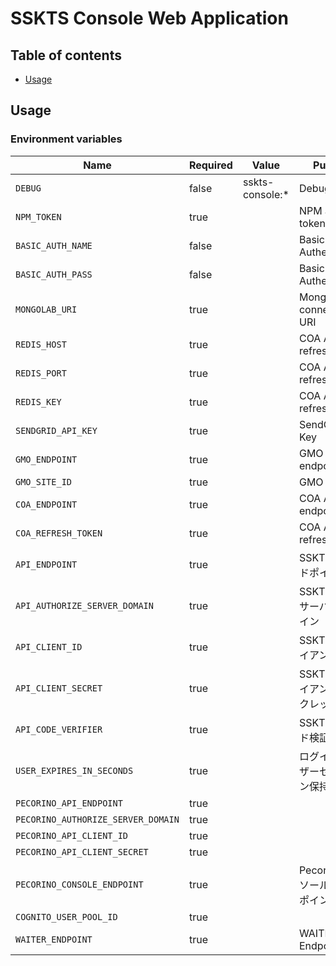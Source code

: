 # SSKTS Console Web Application

## Table of contents

* [Usage](#usage)

## Usage

### Environment variables

| Name                               | Required | Value           | Purpose                |
|------------------------------------|----------|-----------------|------------------------|
| `DEBUG`                            | false    | sskts-console:* | Debug                  |
| `NPM_TOKEN`                        | true     |                 | NPM auth token         |
| `BASIC_AUTH_NAME`                  | false    |                 | Basic Authentication   |
| `BASIC_AUTH_PASS`                  | false    |                 | Basic Authentication   |
| `MONGOLAB_URI`                     | true     |                 | MongoDB connection URI |
| `REDIS_HOST`                       | true     |                 | COA API refresh token  |
| `REDIS_PORT`                       | true     |                 | COA API refresh token  |
| `REDIS_KEY`                        | true     |                 | COA API refresh token  |
| `SENDGRID_API_KEY`                 | true     |                 | SendGrid API Key       |
| `GMO_ENDPOINT`                     | true     |                 | GMO API endpoint       |
| `GMO_SITE_ID`                      | true     |                 | GMO SiteID             |
| `COA_ENDPOINT`                     | true     |                 | COA API endpoint       |
| `COA_REFRESH_TOKEN`                | true     |                 | COA API refresh token  |
| `API_ENDPOINT`                     | true     |                 | SSKTSAPIエンドポイント        |
| `API_AUTHORIZE_SERVER_DOMAIN`      | true     |                 | SSKTSAPI認可サーバードメイン     |
| `API_CLIENT_ID`                    | true     |                 | SSKTSAPIクライアントID       |
| `API_CLIENT_SECRET`                | true     |                 | SSKTSAPIクライアントシークレット   |
| `API_CODE_VERIFIER`                | true     |                 | SSKTSAPIコード検証鍵         |
| `USER_EXPIRES_IN_SECONDS`          | true     |                 | ログインユーザーセッション保持期間      |
| `PECORINO_API_ENDPOINT`            | true     |                 |                        |
| `PECORINO_AUTHORIZE_SERVER_DOMAIN` | true     |                 |                        |
| `PECORINO_API_CLIENT_ID`           | true     |                 |                        |
| `PECORINO_API_CLIENT_SECRET`       | true     |                 |                        |
| `PECORINO_CONSOLE_ENDPOINT`        | true     |                 | Pecorinoコンソールエンドポイント   |
| `COGNITO_USER_POOL_ID`             | true     |                 |                        |
| `WAITER_ENDPOINT`                  | true     |                 | WAITER Endpoint        |
